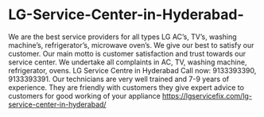 # LG-Service-Center-in-Hyderabad-
We are the best service providers for all types LG AC’s, TV’s, washing machine’s, refrigerator’s, microwave oven’s. We give our best to satisfy our customer. Our main motto is customer satisfaction and trust towards our service center. We undertake all complaints in AC, TV, washing machine, refrigerator, ovens. LG Service Centre in Hyderabad Call now: 9133393390, 9133393391. Our technicians are very well trained and 7-9 years of experience. They are friendly with customers they give expert advice to customers for good working of your appliance   https://lgservicefix.com/lg-service-center-in-hyderabad/
